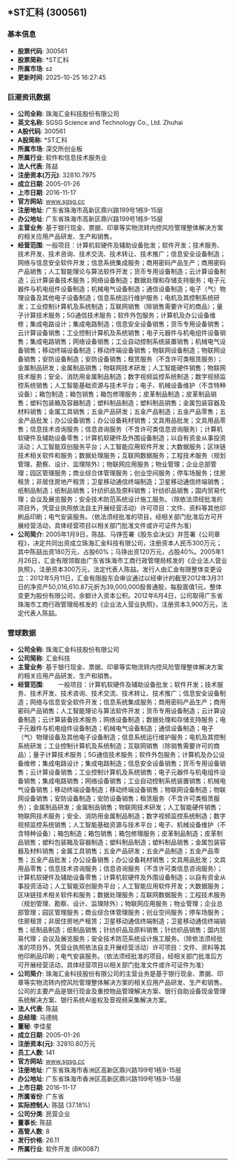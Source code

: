 ## *ST汇科 (300561)

### 基本信息

- **股票代码**: 300561
- **股票简称**: *ST汇科
- **所属市场**: sz
- **更新时间**: 2025-10-25 16:27:45

### 巨潮资讯数据

- **公司全称**: 珠海汇金科技股份有限公司
- **英文名称**: SGSG Science and Technology Co., Ltd. Zhuhai
- **A股代码**: 300561
- **A股简称**: *ST汇科
- **所属市场**: 深交所创业板
- **所属行业**: 软件和信息技术服务业
- **法人代表**: 陈喆
- **注册资本(万元)**: 32810.7975
- **成立日期**: 2005-01-26
- **上市日期**: 2016-11-17
- **官方网站**: www.sgsg.cc
- **注册地址**: 广东省珠海市高新区鼎兴路199号1栋9-15层
- **办公地址**: 广东省珠海市高新区鼎兴路199号1栋9-15层
- **主营业务**: 基于银行现金、票据、印章等实物流转内控风险管理整体解决方案的相关应用产品研发、生产和销售。
- **经营范围**: 一般项目：计算机软硬件及辅助设备批发；软件开发；技术服务、技术开发、技术咨询、技术交流、技术转让、技术推广；信息安全设备制造；网络与信息安全软件开发；信息系统集成服务；商用密码产品生产；商用密码产品销售；人工智能理论与算法软件开发；货币专用设备制造；云计算设备制造；云计算装备技术服务；网络设备制造；数据处理和存储支持服务；电子元器件与机电组件设备制造；机械电气设备制造；通信设备制造；电子（气）物理设备及其他电子设备制造；信息系统运行维护服务；电机及其控制系统研发；工业控制计算机及系统制造；互联网销售（除销售需要许可的商品）；量子计算技术服务；5G通信技术服务；软件外包服务；计算机及办公设备维修；集成电路设计；集成电路制造；信息安全设备销售；货币专用设备销售；云计算设备销售；工业控制计算机及系统销售；电子元器件与机电组件设备销售；集成电路销售；网络设备销售；工业自动控制系统装置销售；机械电气设备销售；移动终端设备制造；移动终端设备销售；物联网设备制造；物联网设备销售；安防设备制造；安防设备销售；租赁服务（不含许可类租赁服务）；金属制品研发；金属制品销售；物联网技术研发；人工智能硬件销售；物联网技术服务；安全、消防用金属制品制造；数字视频监控系统制造；数字视频监控系统销售；人工智能基础资源与技术平台；电子、机械设备维护（不含特种设备）；箱包制造；箱包销售；箱包修理服务；皮革制品制造；皮革制品销售；塑料包装箱及容器制造；塑料制品制造；塑料制品销售；金属包装容器及材料销售；金属工具销售；五金产品研发；五金产品制造；五金产品零售；五金产品批发；办公设备销售；办公设备耗材销售；文具用品批发；文具用品零售；信息技术咨询服务；信息咨询服务（不含许可类信息咨询服务）；计算机软硬件及辅助设备零售；计算机软硬件及外围设备制造；以自有资金从事投资活动；人工智能双创服务平台；人工智能应用软件开发；大数据服务；区块链技术相关软件和服务；数据处理服务；互联网数据服务；工程技术服务（规划管理、勘察、设计、监理除外）；物联网应用服务；物业管理；企业总部管理；园区管理服务；商业综合体管理服务；创业空间服务；停车场服务；住房租赁；非居住房地产租赁；卫星移动通信终端制造；卫星移动通信终端销售；纸制品制造；纸制品销售；针纺织品及原料销售；针纺织品销售；国内贸易代理；会议及展览服务；安全技术防范系统设计施工服务。（除依法须经批准的项目外，凭营业执照依法自主开展经营活动）许可项目：文件、资料等其他印刷品印刷；电气安装服务。（依法须经批准的项目，经相关部门批准后方可开展经营活动，具体经营项目以相关部门批准文件或许可证件为准）
- **公司简介**: 2005年1月9日，陈喆、马铮签署《股东会决议》并签署《公司章程》，决定共同出资成立珠海汇金科技有限公司，注册资本人民币300万元；其中陈喆出资180万元，占股60%；马铮出资120万元，占股40%。2005年1月26日，汇金有限领取由广东省珠海市工商行政管理局核发的《企业法人营业执照》，注册资本300万元，法定代表人陈喆。发行人由汇金有限整体变更设立：2012年5月11日，汇金有限股东会审议通过以经审计的截至2012年3月31日的净资产50,016,610.87元折为39,000,000股普通股，每股面值1元，整体变更为股份有限公司，余额计入资本公积。2012年6月4日，公司取得广东省珠海市工商行政管理局核发的《企业法人营业执照》，注册资本3,900万元，法定代表人陈喆。

### 雪球数据

- **公司全称**: 珠海汇金科技股份有限公司
- **公司简称**: 汇金科技
- **主营业务**: 基于银行现金、票据、印章等实物流转内控风险管理整体解决方案的相关应用产品研发、生产和销售。
- **经营范围**: 　　一般项目：计算机软硬件及辅助设备批发；软件开发；技术服务、技术开发、技术咨询、技术交流、技术转让、技术推广；信息安全设备制造；网络与信息安全软件开发；信息系统集成服务；商用密码产品生产；商用密码产品销售；人工智能理论与算法软件开发；货币专用设备制造；云计算设备制造；云计算装备技术服务；网络设备制造；数据处理和存储支持服务；电子元器件与机电组件设备制造；机械电气设备制造；通信设备制造；电子（气）物理设备及其他电子设备制造；信息系统运行维护服务；电机及其控制系统研发；工业控制计算机及系统制造；互联网销售（除销售需要许可的商品）；量子计算技术服务；5G通信技术服务；软件外包服务；计算机及办公设备维修；集成电路设计；集成电路制造；信息安全设备销售；货币专用设备销售；云计算设备销售；工业控制计算机及系统销售；电子元器件与机电组件设备销售；集成电路销售；网络设备销售；工业自动控制系统装置销售；机械电气设备销售；移动终端设备制造；移动终端设备销售；物联网设备制造；物联网设备销售；安防设备制造；安防设备销售；租赁服务（不含许可类租赁服务）；金属制品研发；金属制品销售；物联网技术研发；人工智能硬件销售；物联网技术服务；安全、消防用金属制品制造；数字视频监控系统制造；数字视频监控系统销售；人工智能基础资源与技术平台；电子、机械设备维护（不含特种设备）；箱包制造；箱包销售；箱包修理服务；皮革制品制造；皮革制品销售；塑料包装箱及容器制造；塑料制品制造；塑料制品销售；金属包装容器及材料销售；金属工具销售；五金产品研发；五金产品制造；五金产品零售；五金产品批发；办公设备销售；办公设备耗材销售；文具用品批发；文具用品零售；信息技术咨询服务；信息咨询服务（不含许可类信息咨询服务）；计算机软硬件及辅助设备零售；计算机软硬件及外围设备制造；以自有资金从事投资活动；人工智能双创服务平台；人工智能应用软件开发；大数据服务；区块链技术相关软件和服务；数据处理服务；互联网数据服务；工程技术服务（规划管理、勘察、设计、监理除外）；物联网应用服务；物业管理；企业总部管理；园区管理服务；商业综合体管理服务；创业空间服务；停车场服务；住房租赁；非居住房地产租赁；卫星移动通信终端制造；卫星移动通信终端销售；纸制品制造；纸制品销售；针纺织品及原料销售；针纺织品销售；国内贸易代理；会议及展览服务；安全技术防范系统设计施工服务。（除依法须经批准的项目外，凭营业执照依法自主开展经营活动）许可项目：文件、资料等其他印刷品印刷；电气安装服务。（依法须经批准的项目，经相关部门批准后方可开展经营活动，具体经营项目以相关部门批准文件或许可证件为准）
- **公司简介**: 珠海汇金科技股份有限公司的主营业务是基于银行现金、票据、印章等实物流转内控风险管理整体解决方案的相关应用产品研发、生产和销售。公司的主要产品是银行现金及重控物品管理解决方案、银行自助设备现金管理系统解决方案、银行系统AI鉴权及音视频采集解决方案。
- **法人代表**: 陈喆
- **总经理**: 马德桃
- **董秘**: 李佳星
- **成立日期**: 2005-01-26
- **注册资本(元)**: 32810.80万元
- **员工人数**: 141
- **官方网站**: www.sgsg.cc
- **注册地址**: 广东省珠海市香洲区高新区鼎兴路199号1栋9-15层
- **办公地址**: 广东省珠海市香洲区高新区鼎兴路199号1栋9-15层
- **上市日期**: 2016-11-17
- **所属省份**: 广东省
- **实际控制人**: 陈喆 (37.18%)
- **公司分类**: 民营企业
- **董事长**: 陈喆
- **高管人数**: 8
- **发行价格**: 26.11
- **所属行业**: 软件开发 (BK0087)

---